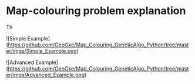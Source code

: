 # Map-colouring problem explanation
Th

![Simple Example] (https://github.com/GeoGke/Map_Colouring_GeneticAlgo_Python/tree/master/imgs/Simple_Example.png)

![Advanced Example] (https://github.com/GeoGke/Map_Colouring_GeneticAlgo_Python/tree/master/imgs/Advanced_Example.png)
